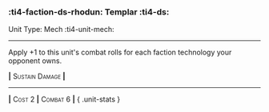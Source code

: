 ### :ti4-faction-ds-rhodun: **Templar** :ti4-ds:

Unit Type: Mech :ti4-unit-mech:

---

Apply +1 to this unit's combat rolls for each faction technology your opponent owns.

__|__ <span style="font-variant:small-caps;">Sustain Damage</span> __|__

---

__|__ <span style="font-variant:small-caps;">Cost 2</span> __|__ <span style="font-variant:small-caps;">Combat 6</span> __|__
{ .unit-stats }
